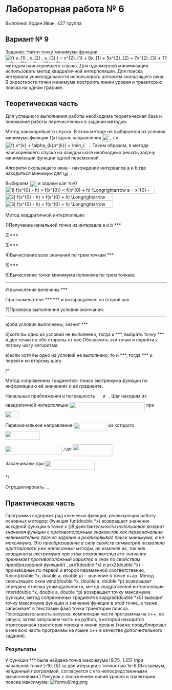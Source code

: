 # Лабораторная работа № 6

Выполнил Ходин Иван, 427 группа

## Вариант № 9

Задание: Найти точку минимума функции <img src="https://bit.ly/3eQMkmJ" align="center" border="0" alt="f( x_{1} , x_{2} , x_{3} ) =  x^{2}_{1}  + 8x_{1} + 5x^{2}_{2}  + 7x^{2}_{3}  + 119x_{3} + 531.75,    [ x_{1} = 8,  x_{2} = -2,  x_{3}  = 6]" width="660" height="26" /> методом наискорейшего спуска. Для одномерной минимизации использовать метод квадратичной интерполяции. Для поиска интервала унимолдальности использовать алгоритм скользящего окна.
В окрестности точки минимума построить линии уровня и траекторию поиска на одном графике.  

## Теоретическая часть

Для успешного выполнения работы необходима теоретическая база и понимание работы перечисленных в задании методов:

Метод наискорейшего спуска. В этом методе αk выбирается из условия минимума функции f(x) вдоль направления <img src="https://bit.ly/2KGLN98" align="center" border="0" alt=" p^{k} " width="24" height="24" />, т.е. <img src="https://bit.ly/2VGPBgC" align="center" border="0" alt="f( x^{k}  +  \alpha_{k}p^{k}) =  \min_{ \alpha > 0}  f( x^{k}  +  \alpha_{k}p^{k})    " width="264" height="24" />. Таким образом, в методе наискорейшего спуска на каждом шаге
необходимо решать задачу минимизации функции одной переменной.

Алгоритм скользящего окна - нахождение интервалов a и b,где находиться минимум для <img src="https://bit.ly/2W1pBfa" align="center" border="0" alt=" \alpha_{k} " width="24" height="15" />.

Выбираем <img src="https://bit.ly/2W4zys3" align="center" border="0" alt=" x^{0} " width="22" height="18" /> и задаем шаг h>0
<img src="https://bit.ly/3bJT97C" align="center" border="0" alt="1) f(x^{0} - h) > f(x^{0}) < f(x^{0} + h)  \Longrightarrow a = x^{0} - h, b = x^{0} + h " width="467" height="22" />
<img src="https://bit.ly/3bHmLCs" align="center" border="0" alt="2) f(x^{0} - h) >  f(x^{0} + h)  \Longrightarrow   x^{0} = x^{0} + h/2" width="336" height="22" />
<img src="https://bit.ly/2xiNE0M" align="center" border="0" alt="3) f(x^{0} - h) <  f(x^{0} + h)  \Longrightarrow   x^{0} = x^{0} - h/2" width="336" height="22" />




Метод квадратичной интерполяции:

1)Получение начальной точки из интервала a и b ***

2)***

3)***

4)Вычисление всех значений по трем точкам ***

5)***

6)Вычисление точки минимума полинома по трем точкам:
***
И вычисление велечины ***

При знаменателе ***   *** и возвращаемся на второй шаг

7)Проверка выполнения условия окончания: 
***

а)оба условия выполнены, значит ***

б)хотя бы одно из условий не выполнено, тогда и ***, выбрать точку *** и две точки по обе стороны от нее.Обозначить эти точки и перейти к пятому шагу алгоритма

в)если хотя бы одно из условий не выполнено, то и ***, тогда *** и перейти ко второму шагу


/*

Метод сопряженних градиентов- поиск экстремума функции по информации о её значениях и её градиенте.

Начальные приближения и погрешность <img src="/formul/71e56479f0744a1e3991eb7e67a219f5.svg?invert_in_darkmode&sanitize=true" align=middle width=15.94753544999999pt height=26.76175259999998pt/> и <img src="/formul/7ccca27b5ccc533a2dd72dc6fa28ed84.svg?invert_in_darkmode&sanitize=true" align=middle width=6.672392099999992pt height=14.15524440000002pt/>. Шаг находим из квадратичной интерполяции <img src="/formul/4a138d5b9122dc08c5251f5fbca64f19.svg?invert_in_darkmode&sanitize=true" align=middle width=234.89295059999995pt height=27.91243950000002pt/> при <img src="/formul/0c837ccdd0ecd0a1381239002bf821a4.svg?invert_in_darkmode&sanitize=true" align=middle width=40.713337499999994pt height=21.18721440000001pt/> 

Первоначальное направление <img src="/formul/345bc9b1c1343b593c19ad5a47c2ba63.svg?invert_in_darkmode&sanitize=true" align=middle width=104.24097419999998pt height=26.76175259999998pt/> из которого <img src="/formul/894e00d0f52952f444e2711bc403c03d.svg?invert_in_darkmode&sanitize=true" align=middle width=108.26093684999998pt height=26.76175259999998pt/>

<img src="/formul/a60dbd6e27b9bc1837f36c96e70d3c46.svg?invert_in_darkmode&sanitize=true" align=middle width=176.44237379999998pt height=27.91243950000002pt/> ,где <img src="/formul/74e3dfa6473a2753dcad8759808d2222.svg?invert_in_darkmode&sanitize=true" align=middle width=123.15832155pt height=37.282175700000025pt/> 

Заканчиваем при <img src="/formul/58915f74126b9cc2c5a0545749437ab1.svg?invert_in_darkmode&sanitize=true" align=middle width=154.81171364999997pt height=27.91243950000002pt/>

*/

Отредактировать ...

## Практическая часть
Программа содержит ряд ключевых функций, реализующих работу основных методов:
Функция fun(double *x) возвращает значение исходной функции в точке x (/*В действительности использовал возврат значения функции с противоположным знаком,так как первоначально невнимательно прочел задание и реализовывал поиск минимума, а не максимума. Это преобразование в силу свойств симметрии позволило адаптировать уже написанные методы, не изменяя их, так как координаты экстремума при этом сохраняются,а его значение принимает противоположный характер и знак по свойствам преобразований функций*/)  , prx1(double *x) и prx2(double *x) - производные по первой и второй переменной соответственно, funcn(double *x, double a, double p) - значение в точке x+ap. Метод скользящего окна wind(double *x, double a, double *p) возвращает середину отрезка унимодальности, метод квадратичной интерполяции inter(double *x, double a, double *p) возвращает точку максимума функции, метод сопряженных градиентов sopgrad(double *x0) выводит точку максимума функции и значение функции в этой точке, а также записывает в текстовый файл точки траектории поиска. Последовательность запуска: компиляция части программы на с++, ее запуск, затем запускаем часть на python, в которой находится отрисованная траектория поиска и линии уровня (также продублировал в нее всю часть программы на языке c++ в качестве дополнительного задания).  

### Результаты
У функции *** была найдена точка максимума [9.75, 1.25] (при начальной точке [-10, 0]) за две итерации с точностью 1е-6.(Экстремум, найденный программой, согласуется с его непосредственными вычислениями.) Рисунок с положением линий уровня и траектория поиска максимума:
![formul/img.png](formul/img.png)
